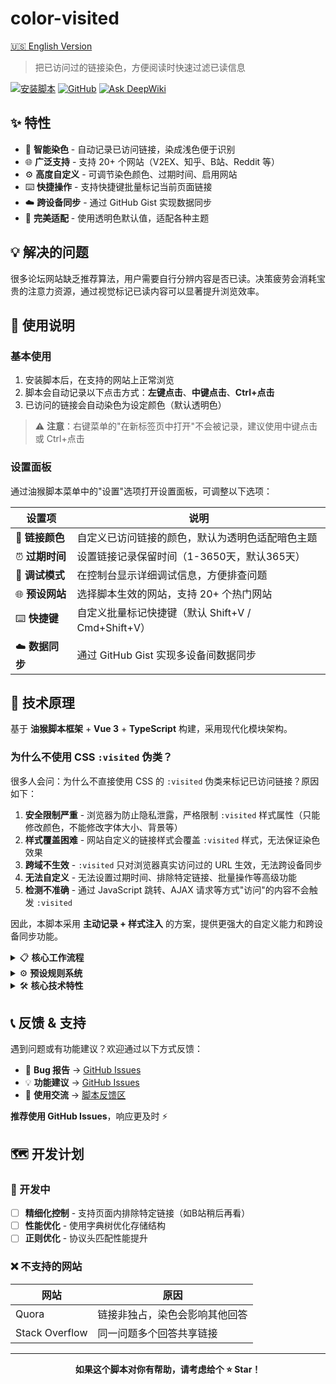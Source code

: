 # color-visited

[🇺🇸 English Version](README_EN.md)

> 把已访问过的链接染色，方便阅读时快速过滤已读信息

[![安装脚本](https://img.shields.io/badge/安装-GreasyFork-blue)](https://greasyfork.org/zh-CN/scripts/523600-color-visited-%E5%AF%B9%E5%B7%B2%E8%AE%BF%E9%97%AE%E8%BF%87%E7%9A%84%E9%93%BE%E6%8E%A5%E6%9F%93%E8%89%B2)
[![GitHub](https://img.shields.io/badge/源码-GitHub-green)](https://github.com/chesha1/color-visited)
[![Ask DeepWiki](https://deepwiki.com/badge.svg)](https://deepwiki.com/chesha1/color-visited)


## ✨ 特性

- 🎯 **智能染色** - 自动记录已访问链接，染成浅色便于识别
- 🌐 **广泛支持** - 支持 20+ 个网站（V2EX、知乎、B站、Reddit 等）
- ⚙️ **高度自定义** - 可调节染色颜色、过期时间、启用网站
- ⌨️ **快捷操作** - 支持快捷键批量标记当前页面链接
- ☁️ **跨设备同步** - 通过 GitHub Gist 实现数据同步
- 🎨 **完美适配** - 使用透明色默认值，适配各种主题

## 💡 解决的问题

很多论坛网站缺乏推荐算法，用户需要自行分辨内容是否已读。决策疲劳会消耗宝贵的注意力资源，通过视觉标记已读内容可以显著提升浏览效率。

## 🚀 使用说明

### 基本使用
1. 安装脚本后，在支持的网站上正常浏览
2. 脚本会自动记录以下点击方式：**左键点击**、**中键点击**、**Ctrl+点击**
3. 已访问的链接会自动染色为设定颜色（默认透明色）

> ⚠️ **注意**：右键菜单的"在新标签页中打开"不会被记录，建议使用中键点击或 Ctrl+点击

### 设置面板
通过油猴脚本菜单中的"设置"选项打开设置面板，可调整以下选项：

| 设置项 | 说明 |
|--------|------|
| 🎨 **链接颜色** | 自定义已访问链接的颜色，默认为透明色适配暗色主题 |
| ⏰ **过期时间** | 设置链接记录保留时间（1-3650天，默认365天） |
| 🐛 **调试模式** | 在控制台显示详细调试信息，方便排查问题 |
| 🌐 **预设网站** | 选择脚本生效的网站，支持 20+ 个热门网站 |
| ⌨️ **快捷键** | 自定义批量标记快捷键（默认 Shift+V / Cmd+Shift+V） |
| ☁️ **数据同步** | 通过 GitHub Gist 实现多设备间数据同步 |

## 🔧 技术原理

基于 **油猴脚本框架** + **Vue 3** + **TypeScript** 构建，采用现代化模块架构。

### 为什么不使用 CSS `:visited` 伪类？

很多人会问：为什么不直接使用 CSS 的 `:visited` 伪类来标记已访问链接？原因如下：

1. **安全限制严重** - 浏览器为防止隐私泄露，严格限制 `:visited` 样式属性（只能修改颜色，不能修改字体大小、背景等）
2. **样式覆盖困难** - 网站自定义的链接样式会覆盖 `:visited` 样式，无法保证染色效果
3. **跨域不生效** - `:visited` 只对浏览器真实访问过的 URL 生效，无法跨设备同步
4. **无法自定义** - 无法设置过期时间、排除特定链接、批量操作等高级功能
5. **检测不准确** - 通过 JavaScript 跳转、AJAX 请求等方式"访问"的内容不会触发 `:visited`

因此，本脚本采用 **主动记录 + 样式注入** 的方案，提供更强大的自定义能力和跨设备同步功能。

<details>
<summary>📋 <strong>核心工作流程</strong></summary>

1. **页面检测** → 通过预设规则判断是否激活脚本
2. **链接监听** → 事件委托监听链接点击（左键/中键/Ctrl+点击）
3. **状态记录** → URL和时间戳存储到GM本地存储
4. **样式染色** → 动态注入CSS + 添加类名实现视觉标记
5. **动态更新** → MutationObserver监听DOM变化处理新增链接

</details>

<details>
<summary>⚙️ <strong>预设规则系统</strong></summary>

- 每个网站定义 `pages`（运行页面）和 `patterns`（染色链接）正则规则
- 构建时从配置自动生成 `@include` 规则
- 运行时二次检查URL匹配（处理SPA路由）
- 支持用户动态启用/禁用网站

</details>

<details>
<summary>🛠️ <strong>核心技术特性</strong></summary>

- **Shadow DOM隔离** - Vue应用完全独立，不干扰页面样式
- **事件委托** - document级监听，完美处理动态内容
- **URL标准化** - 智能去除查询参数，提高匹配准确性
- **GM API集成** - 可靠的本地持久化存储
- **跨设备同步** - GitHub Gist云端同步 + 冲突自动合并

</details>

## 📞 反馈 & 支持

遇到问题或有功能建议？欢迎通过以下方式反馈：

- 🐛 **Bug 报告** → [GitHub Issues](https://github.com/chesha1/color-visited/issues)
- 💡 **功能建议** → [GitHub Issues](https://github.com/chesha1/color-visited/issues)
- 💬 **使用交流** → [脚本反馈区](https://greasyfork.org/zh-CN/scripts/523600-color-visited-%E5%AF%B9%E5%B7%B2%E8%AE%BF%E9%97%AE%E8%BF%87%E7%9A%84%E9%93%BE%E6%8E%A5%E6%9F%93%E8%89%B2/feedback)

**推荐使用 GitHub Issues**，响应更及时 ⚡

## 🗺️ 开发计划

### 🚧 开发中
- [ ] **精细化控制** - 支持页面内排除特定链接（如B站稍后再看）
- [ ] **性能优化** - 使用字典树优化存储结构
- [ ] **正则优化** - 协议头匹配性能提升

### ❌ 不支持的网站

| 网站 | 原因 |
|------|------|
| Quora | 链接非独占，染色会影响其他回答 |
| Stack Overflow | 同一问题多个回答共享链接 |

---

<div align="center">

**如果这个脚本对你有帮助，请考虑给个 ⭐ Star！**

</div>
